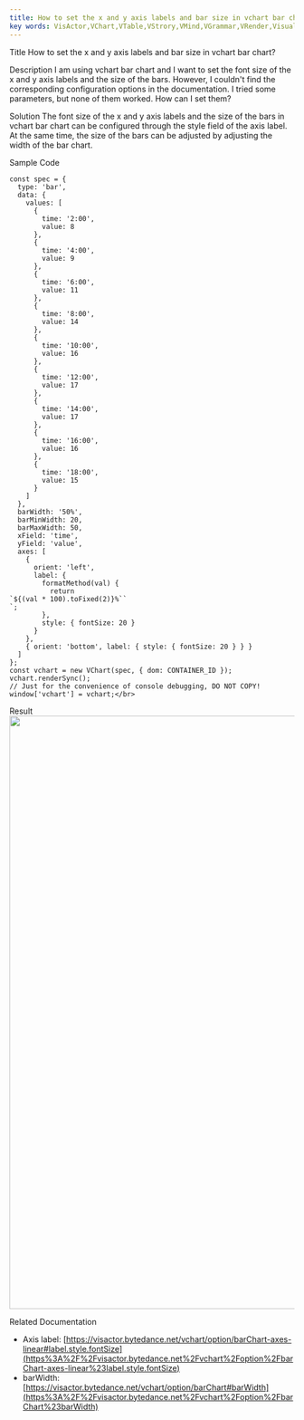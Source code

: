 ```yaml
---
title: How to set the x and y axis labels and bar size in vchart bar chart</br>
key words: VisActor,VChart,VTable,VStrory,VMind,VGrammar,VRender,Visualization,Chart,Data,Table,Graph,Gis,LLM
---
```

Title
How to set the x and y axis labels and bar size in vchart bar chart?</br>


Description
I am using vchart bar chart and I want to set the font size of the x and y axis labels and the size of the bars. However, I couldn't find the corresponding configuration options in the documentation. I tried some parameters, but none of them worked. How can I set them?</br>


Solution
The font size of the x and y axis labels and the size of the bars in vchart bar chart can be configured through the style field of the axis label. At the same time, the size of the bars can be adjusted by adjusting the width of the bar chart.</br>


Sample Code</br>
```
const spec = {
  type: 'bar',
  data: {
    values: [
      {
        time: '2:00',
        value: 8
      },
      {
        time: '4:00',
        value: 9
      },
      {
        time: '6:00',
        value: 11
      },
      {
        time: '8:00',
        value: 14
      },
      {
        time: '10:00',
        value: 16
      },
      {
        time: '12:00',
        value: 17
      },
      {
        time: '14:00',
        value: 17
      },
      {
        time: '16:00',
        value: 16
      },
      {
        time: '18:00',
        value: 15
      }
    ]
  },
  barWidth: '50%',
  barMinWidth: 20,
  barMaxWidth: 50,
  xField: 'time',
  yField: 'value',
  axes: [
    {
      orient: 'left',
      label: {
        formatMethod(val) {
          return 
`${(val * 100).toFixed(2)}%``
`;
        },
        style: { fontSize: 20 }
      }
    },
    { orient: 'bottom', label: { style: { fontSize: 20 } } }
  ]
};
const vchart = new VChart(spec, { dom: CONTAINER_ID });
vchart.renderSync();
// Just for the convenience of console debugging, DO NOT COPY!
window['vchart'] = vchart;</br>
```


Result</br>
<img src='https://cdn.jsdelivr.net/gh/xuanhun/articles/visactor/img/GrLub25ZqomQUDxZhHYcQnBAnBU.gif' alt='' width='1682' height='1048'>



Related Documentation</br>
*  Axis label: [https://visactor.bytedance.net/vchart/option/barChart-axes-linear#label.style.fontSize](https%3A%2F%2Fvisactor.bytedance.net%2Fvchart%2Foption%2FbarChart-axes-linear%23label.style.fontSize)</br>
*  barWidth: [https://visactor.bytedance.net/vchart/option/barChart#barWidth](https%3A%2F%2Fvisactor.bytedance.net%2Fvchart%2Foption%2FbarChart%23barWidth)</br>